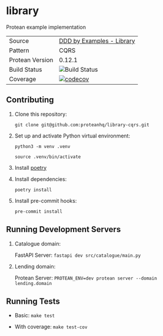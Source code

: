 # library

Protean example implementation

|                 |                                                                         |
|-----------------|-------------------------------------------------------------------------|
| Source          | [DDD by Examples - Library](https://github.com/ddd-by-examples/library) |
| Pattern         | CQRS                                                                    |
| Protean Version | 0.12.1                                                                  |
| Build Status    | ![Build Status](https://github.com/proteanhq/library-cqrs/actions/workflows/ci.yml/badge.svg) |
| Coverage        | [![codecov](https://codecov.io/github/proteanhq/library-cqrs/graph/badge.svg?token=onIFcl4Dg5)](https://codecov.io/github/proteanhq/library-cqrs)|

## Contributing

1. Clone this repository:

    `git clone git@github.com:proteanhq/library-cqrs.git`

1. Set up and activate Python virtual environment:

    `python3 -m venv .venv`

    `source .venv/bin/activate`

1. Install [poetry](https://python-poetry.org/docs/#installation)

1. Install dependencies:

    `poetry install`

1. Install pre-commit hooks:

    `pre-commit install`

## Running Development Servers

1. Catalogue domain: 

    FastAPI Server: `fastapi dev src/catalogue/main.py`

1. Lending domain:

    Protean Server: `PROTEAN_ENV=dev protean server --domain lending.domain`

## Running Tests

- Basic: `make test`

- With coverage: `make test-cov`